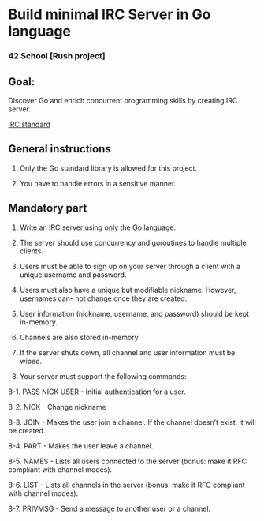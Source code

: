 # Build minimal IRC Server in Go language

### 42 School [Rush project]

## Goal: 

Discover Go and enrich concurrent programming skills by creating IRC server.

[IRC standard](https://tools.ietf.org/html/rfc1459)

## General instructions

1. Only the Go standard library is allowed for this project.

2. You have to handle errors in a sensitive manner.

## Mandatory part

1. Write an IRC server using only the Go language.

2. The server should use concurrency and goroutines to handle multiple clients.

3. Users must be able to sign up on your server through a client with a unique username and password.

4. Users must also have a unique but modifiable nickname. However, usernames can- not change once they are created.

5. User information (nickname, username, and password) should be kept in-memory.

6. Channels are also stored in-memory.

7. If the server shuts down, all channel and user information must be wiped.

8. Your server must support the following commands:

  8-1. PASS NICK USER - Initial authentication for a user.
  
  8-2. NICK - Change nickname
  
  8-3. JOIN - Makes the user join a channel. If the channel doesn’t exist, it will be created.
  
  8-4. PART - Makes the user leave a channel.
  
  8-5. NAMES - Lists all users connected to the server (bonus: make it RFC compliant with channel modes).
  
  8-6. LIST - Lists all channels in the server (bonus: make it RFC compliant with channel modes).
  
  8-7. PRIVMSG - Send a message to another user or a channel.



